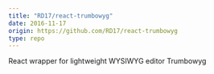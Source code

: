 ```yaml
---
title: "RD17/react-trumbowyg"
date: 2016-11-17
origin: https://github.com/RD17/react-trumbowyg
type: repo
---
```


React wrapper for lightweight WYSIWYG editor Trumbowyg